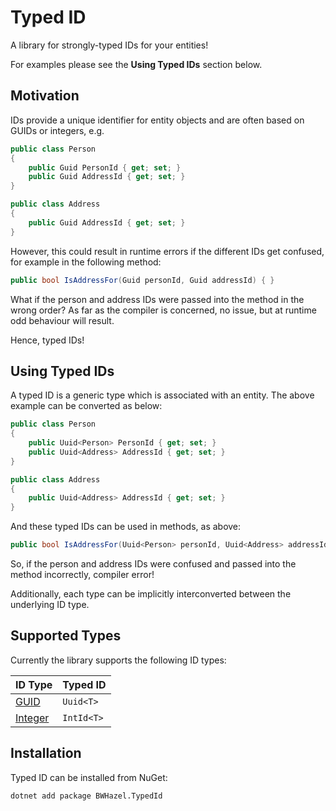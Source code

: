 # Typed ID

A library for strongly-typed IDs for your entities!

For examples please see the **Using Typed IDs** section below.

## Motivation

IDs provide a unique identifier for entity objects and are often based on GUIDs or integers, e.g.

```csharp
public class Person
{
    public Guid PersonId { get; set; }
    public Guid AddressId { get; set; }
}

public class Address
{
    public Guid AddressId { get; set; }
}
```

However, this could result in runtime errors if the different IDs get confused, for example in the following method:

```csharp
public bool IsAddressFor(Guid personId, Guid addressId) { }
```

What if the person and address IDs were passed into the method in the wrong order?  As far as the compiler is concerned, no issue, but at runtime odd behaviour will result.

Hence, typed IDs!

## Using Typed IDs

A typed ID is a generic type which is associated with an entity.  The above example can be converted as below:

```csharp
public class Person
{
    public Uuid<Person> PersonId { get; set; }
    public Uuid<Address> AddressId { get; set; }
}

public class Address
{
    public Uuid<Address> AddressId { get; set; }
}
```

And these typed IDs can be used in methods, as above:

```csharp
public bool IsAddressFor(Uuid<Person> personId, Uuid<Address> addressId) { }
```

So, if the person and address IDs were confused and passed into the method incorrectly, compiler error!

Additionally, each type can be implicitly interconverted between the underlying ID type.

## Supported Types

Currently the library supports the following ID types:

| ID Type | Typed ID |
|-|-|
| [GUID](docs/uuid.md) | `Uuid<T>` |
| [Integer](docs/intid.md) | `IntId<T>` |

## Installation

Typed ID can be installed from NuGet:

```sh
dotnet add package BWHazel.TypedId
```